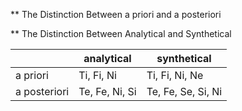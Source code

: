 

** The Distinction Between a priori and a posteriori


** The Distinction Between Analytical and Synthetical


| | analytical | synthetical |
| ---- | --- | --- |
| a priori | Ti, Fi, Ni |  Ti, Fi, Ni, Ne |
| a posteriori | Te, Fe, Ni, Si | Te, Fe, Se, Si, Ni |
